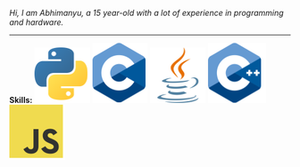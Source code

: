 _Hi, I am Abhimanyu, a 15 year-old with a lot of experience in programming and hardware._

__________________________________________________________________________

**Skills:**
![Python Logo](Python_logo_small_1inch_mrk2.png) ![C Logo](C_logo_small_1inch.png) ![java Logo](Java_logo_small_1inch_mrk2.png) ![C++ logo](C++_logo_small_1inch.png) ![JavaScript Logo](JS_logo_small_1inch.png)
